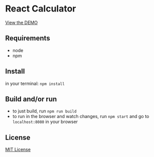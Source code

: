 # React Calculator
[View the DEMO](http://guuibayer.github.io/react-calculator)

## Requirements
* node
* npm

## Install
in your terminal: `npm install`

## Build and/or run
* to just build, run `npm run build`
* to run in the browser and watch changes, run `npm start` and go to `localhost:8080` in your browser

## License

[MIT License](https://github.com/guuibayer/react-calculator/blob/master/LICENSE.md)
